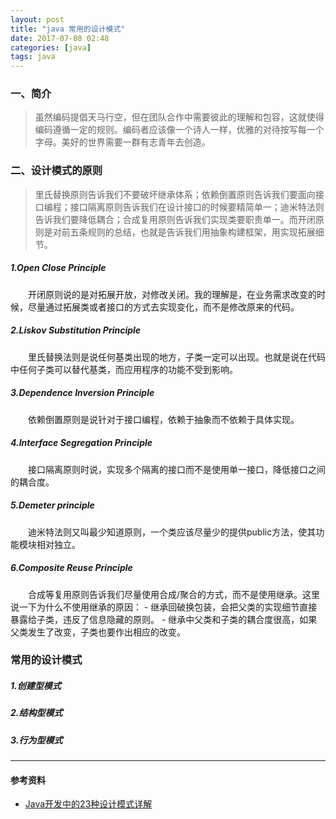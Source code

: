 ```yaml
---
layout: post
title: "java 常用的设计模式"
date: 2017-07-08 02:48
categories: [java]
tags: java
---
```


### 一、简介

> 虽然编码提倡天马行空，但在团队合作中需要彼此的理解和包容，这就使得编码遵循一定的规则。编码者应该像一个诗人一样，优雅的对待按写每一个字母。美好的世界需要一群有志青年去创造。

### 二、设计模式的原则

> 里氏替换原则告诉我们不要破坏继承体系；依赖倒置原则告诉我们要面向接口编程；接口隔离原则告诉我们在设计接口的时候要精简单一；迪米特法则告诉我们要降低耦合；合成复用原则告诉我们实现类要职责单一。而开闭原则是对前五条规则的总结，也就是告诉我们用抽象构建框架，用实现拓展细节。

##### 1.Open Close Principle

&emsp;&emsp;开闭原则说的是对拓展开放，对修改关闭。我的理解是，在业务需求改变的时候，尽量通过拓展类或者接口的方式去实现变化，而不是修改原来的代码。
	
##### 2.Liskov Substitution Principle

&emsp;&emsp;里氏替换法则是说任何基类出现的地方，子类一定可以出现。也就是说在代码中任何子类可以替代基类，而应用程序的功能不受到影响。
	
##### 3.Dependence Inversion Principle

&emsp;&emsp;依赖倒置原则是说针对于接口编程，依赖于抽象而不依赖于具体实现。
	
##### 4.Interface Segregation Principle

&emsp;&emsp;接口隔离原则时说，实现多个隔离的接口而不是使用单一接口，降低接口之间的耦合度。
	
##### 5.Demeter principle

&emsp;&emsp;迪米特法则又叫最少知道原则，一个类应该尽量少的提供public方法，使其功能模块相对独立。
	
##### 6.Composite Reuse Principle

&emsp;&emsp;合成等复用原则告诉我们尽量使用合成/聚合的方式，而不是使用继承。这里说一下为什么不使用继承的原因：
	- 继承回破换包装，会把父类的实现细节直接暴露给子类，违反了信息隐藏的原则。
	- 继承中父类和子类的耦合度很高，如果父类发生了改变，子类也要作出相应的改变。
	
### 常用的设计模式

##### 1.创建型模式

##### 2.结构型模式

##### 3.行为型模式

---

#### 参考资料

- [Java开发中的23种设计模式详解](http://www.cnblogs.com/maowang1991/archive/2013/04/15/3023236.html)
